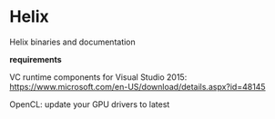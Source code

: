 # Helix
Helix binaries and documentation

**requirements**

VC runtime components for Visual Studio 2015:
https://www.microsoft.com/en-US/download/details.aspx?id=48145

OpenCL: update your GPU drivers to latest
